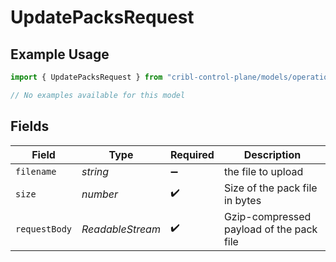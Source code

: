# UpdatePacksRequest

## Example Usage

```typescript
import { UpdatePacksRequest } from "cribl-control-plane/models/operations";

// No examples available for this model
```

## Fields

| Field                                    | Type                                     | Required                                 | Description                              |
| ---------------------------------------- | ---------------------------------------- | ---------------------------------------- | ---------------------------------------- |
| `filename`                               | *string*                                 | :heavy_minus_sign:                       | the file to upload                       |
| `size`                                   | *number*                                 | :heavy_check_mark:                       | Size of the pack file in bytes           |
| `requestBody`                            | *ReadableStream<Uint8Array>*             | :heavy_check_mark:                       | Gzip-compressed payload of the pack file |